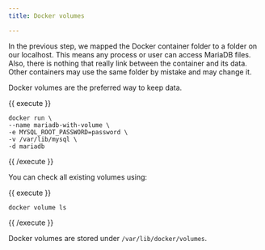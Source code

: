 ```yaml
---
title: Docker volumes

---
```

In the previous step, we mapped the Docker container folder to a folder on our localhost. This means any process or user can access MariaDB files. Also, there is nothing that really link between the container and its data. Other containers may use the same folder by mistake and may change it.

Docker volumes are the preferred way to keep data.

{{ execute }}
```
docker run \
--name mariadb-with-volume \
-e MYSQL_ROOT_PASSWORD=password \
-v /var/lib/mysql \
-d mariadb
```
{{ /execute }}

You can check all existing volumes using:

{{ execute }}
```
docker volume ls
```
{{ /execute }}

Docker volumes are stored under `/var/lib/docker/volumes`.